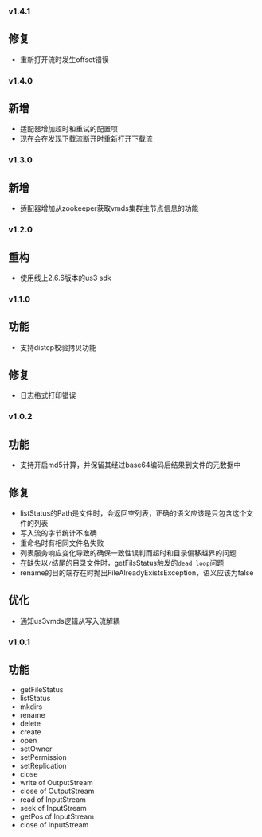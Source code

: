 ### v1.4.1

## 修复

- 重新打开流时发生offset错误

### v1.4.0

## 新增

- 适配器增加超时和重试的配置项
- 现在会在发现下载流断开时重新打开下载流

### v1.3.0

## 新增

- 适配器增加从zookeeper获取vmds集群主节点信息的功能

### v1.2.0

## 重构

- 使用线上2.6.6版本的us3 sdk

### v1.1.0

## 功能

- 支持distcp校验拷贝功能

## 修复

- 日志格式打印错误

### v1.0.2

## 功能

- 支持开启md5计算，并保留其经过base64编码后结果到文件的元数据中

## 修复

- listStatus的Path是文件时，会返回空列表，正确的语义应该是只包含这个文件的列表
- 写入流的字节统计不准确
- 重命名时有相同文件名失败
- 列表服务响应变化导致的确保一致性误判而超时和目录偏移越界的问题
- 在缺失以`/`结尾的目录文件时，getFilsStatus触发的`dead loop`问题
- rename的目的端存在时抛出FileAlreadyExistsException，语义应该为false

## 优化

- 通知us3vmds逻辑从写入流解耦

### v1.0.1

## 功能

- getFileStatus
- listStatus
- mkdirs
- rename
- delete
- create
- open
- setOwner
- setPermission
- setReplication
- close
- write of OutputStream
- close of OutputStream
- read of InputStream
- seek of InputStream
- getPos of InputStream
- close of InputStream

